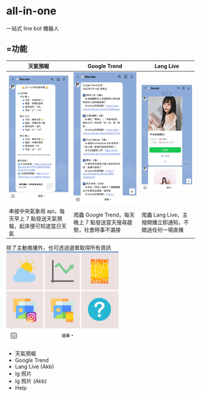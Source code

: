 # all-in-one

一站式 line bot 機器人

## =功能

<table>
  <thead>
    <th>天氣預報</th>
    <th>Google Trend</th>
    <th>Lang Live</th>
  </thead>
  <tbody>
    <tr>
      <td><img src="https://github.com/PinXian53/all-in-one/blob/main/image/weather.jpg" alt="image"  width="270"></td>
      <td><img src="https://github.com/PinXian53/all-in-one/blob/main/image/google-trend.jpg" alt="image"  width="270"></td>
      <td><img src="https://github.com/PinXian53/all-in-one/blob/main/image/lang-live.jpg" alt="image"  width="270"></td>
    </tr>
    <tr>
      <td>串接中央氣象局 api，每天早上 7 點發送天氣預報，起床便可知道當日天氣</td>
      <td>爬蟲 Google Trend，每天晚上 7 點發送當天搜尋趨勢，社會時事不漏接</td>
      <td>爬蟲 Lang Live，主撥開播立即通知，不錯過任何一場直播</td>
    </tr>
  </tbody>
</table>

除了主動推播外，也可透過選單取得所有資訊
<br/>
<img src="https://github.com/PinXian53/all-in-one/blob/main/image/menu.jpg" alt="image"  width="300">
<br/>
- 天氣預報
- Google Trend
- Lang Live (Akb)
- Ig 照片
- Ig 照片 (Akb)
- Help